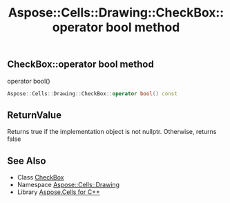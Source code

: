 ﻿---
title: Aspose::Cells::Drawing::CheckBox::operator bool method
linktitle: operator bool
second_title: Aspose.Cells for C++ API Reference
description: 'Aspose::Cells::Drawing::CheckBox::operator bool method. operator bool() in C++.'
type: docs
weight: 400
url: /cpp/aspose.cells.drawing/checkbox/operator_bool/
---
## CheckBox::operator bool method


operator bool()

```cpp
Aspose::Cells::Drawing::CheckBox::operator bool() const
```


## ReturnValue

Returns true if the implementation object is not nullptr. Otherwise, returns false

## See Also

* Class [CheckBox](../)
* Namespace [Aspose::Cells::Drawing](../../)
* Library [Aspose.Cells for C++](../../../)
